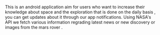 This is an android application aim for users who want to increase their knowledge about space and the exploration that is done on the daily basis ,
you can get updates about it through our app notifications. Using NASA's API we fetch various information regrading latest news or new discovery or images from the mars rover
.
